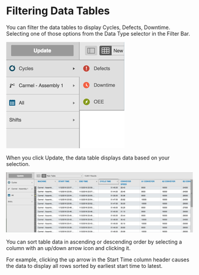 # Filtering Data Tables

 You can filter the data tables to display Cycles, Defects, Downtime. Selecting one of those options from the Data Type selector in the Filter Bar.
   
   ![](dataTabFilter.png)
   
   When you click Update, the data table displays data based on your selection. 
   
   ![](dataTabCycleExample2.png)
   
   You can sort table data in ascending or descending order by selecting a column with an up/down arrow icon and clicking it. 
   
   For example, clicking the up arrow in the Start Time column header causes the data to display all rows sorted by earliest start time to latest.